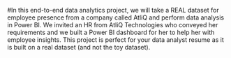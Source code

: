 #In this end-to-end data analytics project, we will take a REAL dataset for employee presence from a company called AtliQ and perform data analysis in Power BI. We invited an HR from AtliQ Technologies who conveyed her requirements and we built a Power BI dashboard for her to help her with employee insights. This project is perfect for your data analyst resume as it is built on a real dataset (and not the toy dataset).
